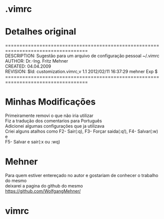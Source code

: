 # .vimrc

# Detalhes original

  ===================================================================================</br>
  DESCRIPTION:  Sugestão para um arquivo de configuração pessoal ~/.vimrc</br>
  AUTHOR:  Dr.-Ing. Fritz Mehner</br>
  CREATED:  04.04.2009</br>
  REVISION:  $Id: customization.vimrc,v 1.1 2012/02/11 16:37:29 mehner Exp $</br>
===================================================================================</br>

# Minhas Modificações

  Primeiramente removi o que não iria utilizar</br>
  Fiz a tradução dos comentarios para Português</br>
  Adicionei algumas configurações que ja utilizava</br>
  Criei alguns atalhos como F2- Sair(:q), F3- Forçar saida(:q!), F4- Salvar(:w) e</br>
  F5- Salvar e sair(:x ou :wq)</br>
  
# Mehner

  Para quem estiver entereçado no autor e gostariam de conhecer o trabalho do mesmo</br>
  deixarei a pagina do github do mesmo</br>
  https://github.com/WolfgangMehner/</br>
# vimrc
